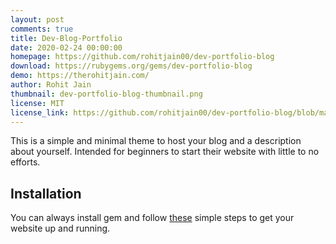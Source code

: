 ```yaml
---
layout: post
comments: true
title: Dev-Blog-Portfolio
date: 2020-02-24 00:00:00
homepage: https://github.com/rohitjain00/dev-portfolio-blog
download: https://rubygems.org/gems/dev-portfolio-blog
demo: https://therohitjain.com/
author: Rohit Jain
thumbnail: dev-portfolio-blog-thumbnail.png
license: MIT
license_link: https://github.com/rohitjain00/dev-portfolio-blog/blob/master/LICENSE.txt
---
```


This is a simple and minimal theme to host your blog and a description about yourself. Intended for beginners to start their website with little to no efforts.

## Installation

You can always install gem and follow [these](https://github.com/rohitjain00/dev-portfolio-blog#usage) simple steps to get your website up and running.
